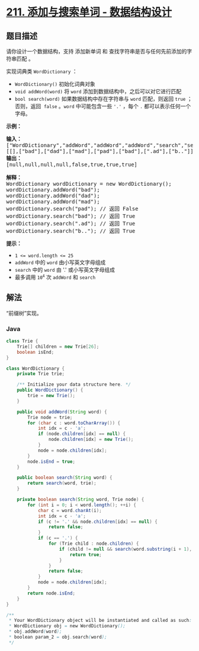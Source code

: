 # [211. 添加与搜索单词 - 数据结构设计](https://leetcode.cn/problems/design-add-and-search-words-data-structure)

## 题目描述

<p>请你设计一个数据结构，支持 添加新单词 和 查找字符串是否与任何先前添加的字符串匹配 。</p>

<p>实现词典类 <code>WordDictionary</code> ：</p>

<ul>
	<li><code>WordDictionary()</code> 初始化词典对象</li>
	<li><code>void addWord(word)</code> 将 <code>word</code> 添加到数据结构中，之后可以对它进行匹配</li>
	<li><code>bool search(word)</code> 如果数据结构中存在字符串与&nbsp;<code>word</code> 匹配，则返回 <code>true</code> ；否则，返回&nbsp; <code>false</code> 。<code>word</code> 中可能包含一些 <code>'.'</code> ，每个&nbsp;<code>.</code> 都可以表示任何一个字母。</li>
</ul>

<p><strong>示例：</strong></p>

<pre>
<strong>输入：</strong>
["WordDictionary","addWord","addWord","addWord","search","search","search","search"]
[[],["bad"],["dad"],["mad"],["pad"],["bad"],[".ad"],["b.."]]
<strong>输出：</strong>
[null,null,null,null,false,true,true,true]

<strong>解释：</strong>
WordDictionary wordDictionary = new WordDictionary();
wordDictionary.addWord("bad");
wordDictionary.addWord("dad");
wordDictionary.addWord("mad");
wordDictionary.search("pad"); // 返回 False
wordDictionary.search("bad"); // 返回 True
wordDictionary.search(".ad"); // 返回 True
wordDictionary.search("b.."); // 返回 True
</pre>

<p><strong>提示：</strong></p>

<ul>
	<li><code>1 &lt;= word.length &lt;= 25</code></li>
	<li><code>addWord</code> 中的 <code>word</code> 由小写英文字母组成</li>
	<li><code>search</code> 中的 <code>word</code> 由 '.' 或小写英文字母组成</li>
	<li>最多调用 <code>10<sup>4</sup></code> 次 <code>addWord</code> 和 <code>search</code></li>
</ul>

## 解法

“前缀树”实现。

### **Java**

```java
class Trie {
    Trie[] children = new Trie[26];
    boolean isEnd;
}

class WordDictionary {
    private Trie trie;

    /** Initialize your data structure here. */
    public WordDictionary() {
        trie = new Trie();
    }

    public void addWord(String word) {
        Trie node = trie;
        for (char c : word.toCharArray()) {
            int idx = c - 'a';
            if (node.children[idx] == null) {
                node.children[idx] = new Trie();
            }
            node = node.children[idx];
        }
        node.isEnd = true;
    }

    public boolean search(String word) {
        return search(word, trie);
    }

    private boolean search(String word, Trie node) {
        for (int i = 0; i < word.length(); ++i) {
            char c = word.charAt(i);
            int idx = c - 'a';
            if (c != '.' && node.children[idx] == null) {
                return false;
            }
            if (c == '.') {
                for (Trie child : node.children) {
                    if (child != null && search(word.substring(i + 1), child)) {
                        return true;
                    }
                }
                return false;
            }
            node = node.children[idx];
        }
        return node.isEnd;
    }
}

/**
 * Your WordDictionary object will be instantiated and called as such:
 * WordDictionary obj = new WordDictionary();
 * obj.addWord(word);
 * boolean param_2 = obj.search(word);
 */
```
